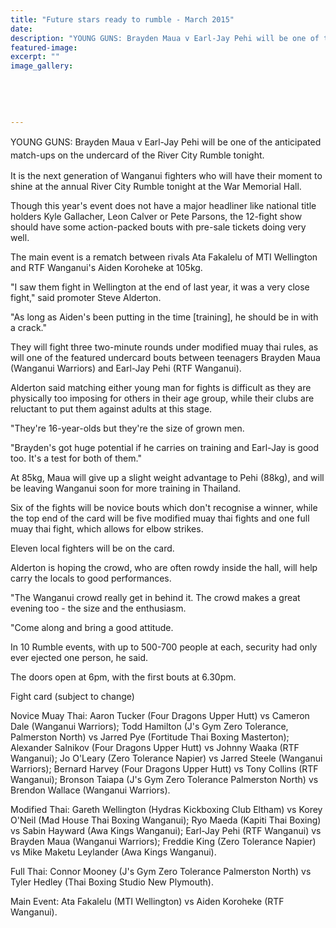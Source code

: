 ```yaml
---
title: "Future stars ready to rumble - March 2015"
date: 
description: "YOUNG GUNS: Brayden Maua v Earl-Jay Pehi will be one of the anticipated match-ups on the undercard of the River City Rumble tonight, from Wanganui Chronicle article 28/3/15..."
featured-image: 
excerpt: ""
image_gallery:
    
    
    
    
    
---
```


<p><span style="line-height: 1.5;">YOUNG GUNS: Brayden Maua v Earl-Jay Pehi will be one of the anticipated match-ups on the undercard of the River City Rumble tonight.</span></p>
<p>It is the next generation of Wanganui fighters who will have their moment to shine at the annual River City Rumble tonight at the War Memorial Hall.</p>
<p>Though this year's event does not have a major headliner like national title holders Kyle Gallacher, Leon Calver or Pete Parsons, the 12-fight show should have some action-packed bouts with pre-sale tickets doing very well.</p>
<p>The main event is a rematch between rivals Ata Fakalelu of MTI Wellington and RTF Wanganui's Aiden Koroheke at 105kg.</p>
<p>"I saw them fight in Wellington at the end of last year, it was a very close fight," said promoter Steve Alderton.</p>
<p>"As long as Aiden's been putting in the time [training], he should be in with a crack."</p>
<p>They will fight three two-minute rounds under modified muay thai rules, as will one of the featured undercard bouts between teenagers Brayden Maua (Wanganui Warriors) and Earl-Jay Pehi (RTF Wanganui).</p>
<p>Alderton said matching either young man for fights is difficult as they are physically too imposing for others in their age group, while their clubs are reluctant to put them against adults at this stage.</p>
<p>"They're 16-year-olds but they're the size of grown men.</p>
<p>"Brayden's got huge potential if he carries on training and Earl-Jay is good too. It's a test for both of them."</p>
<p>At 85kg, Maua will give up a slight weight advantage to Pehi (88kg), and will be leaving Wanganui soon for more training in Thailand.</p>
<p>Six of the fights will be novice bouts which don't recognise a winner, while the top end of the card will be five modified muay thai fights and one full muay thai fight, which allows for elbow strikes.</p>
<p>Eleven local fighters will be on the card.</p>
<p>Alderton is hoping the crowd, who are often rowdy inside the hall, will help carry the locals to good performances.</p>
<p>"The Wanganui crowd really get in behind it. The crowd makes a great evening too - the size and the enthusiasm.</p>
<p>"Come along and bring a good attitude.</p>
<p>In 10 Rumble events, with up to 500-700 people at each, security had only ever ejected one person, he said.</p>
<p>The doors open at 6pm, with the first bouts at 6.30pm.</p>
<p>Fight card (subject to change)</p>
<p>Novice Muay Thai: Aaron Tucker (Four Dragons Upper Hutt) vs Cameron Dale (Wanganui Warriors); Todd Hamilton (J's Gym Zero Tolerance, Palmerston North) vs Jarred Pye (Fortitude Thai Boxing Masterton); Alexander Salnikov (Four Dragons Upper Hutt) vs Johnny Waaka (RTF Wanganui); Jo O'Leary (Zero Tolerance Napier) vs Jarred Steele (Wanganui Warriors); Bernard Harvey (Four Dragons Upper Hutt) vs Tony Collins (RTF Wanganui); Bronson Taiapa (J's Gym Zero Tolerance Palmerston North) vs Brendon Wallace (Wanganui Warriors).</p>
<p>Modified Thai: Gareth Wellington (Hydras Kickboxing Club Eltham) vs Korey O'Neil (Mad House Thai Boxing Wanganui); Ryo Maeda (Kapiti Thai Boxing) vs Sabin Hayward (Awa Kings Wanganui); Earl-Jay Pehi (RTF Wanganui) vs Brayden Maua (Wanganui Warriors); Freddie King (Zero Tolerance Napier) vs Mike Maketu Leylander (Awa Kings Wanganui).</p>
<p>Full Thai: Connor Mooney (J's Gym Zero Tolerance Palmerston North) vs Tyler Hedley (Thai Boxing Studio New Plymouth).</p>
<p>Main Event: Ata Fakalelu (MTI Wellington) vs Aiden Koroheke (RTF Wanganui).</p>

